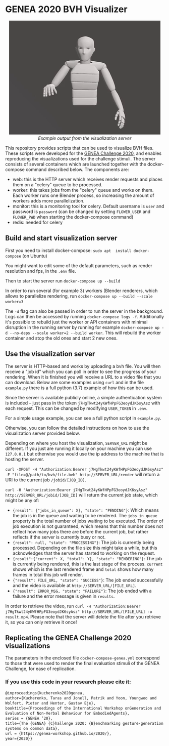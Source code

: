 # GENEA 2020 BVH Visualizer
<p align="center">
  <img src="gesture.gif" alt="example from visualization server">
  <br>
  <i>Example output from the visualization server</i>
</p>


This repository provides scripts that can be used to visualize BVH files. These scripts were developed for the [GENEA Challenge 2020](https://genea-workshop.github.io/2020/#gesture-generation-challenge), and enables reproducing the visualizations used for the challenge stimuli.
The server consists of several containers which are launched together with the docker-compose command described below.
The components are:
* web: this is the HTTP server which receives render requests and places them on a "celery" queue to be processed.
* worker: this takes jobs from the "celery" queue and works on them. Each worker runs one Blender process, so increasing the amount of workers adds more parallelization. 
* monitor: this is a monitoring tool for celery. Default username is `user` and password is `password` (can be changed by setting `FLOWER_USER` and `FLOWER_PWD` when starting the docker-compose command)
* redis: needed for celery


## Build and start visualization server
First you need to install docker-compose:
`sudo apt  install docker-compose` (on Ubuntu)

You might want to edit some of the default parameters, such as render resolution and fps, in the `.env` file.

Then to start the server run `docker-compose up --build`

In order to run several (for example 3) workers (Blender renderers, which allows to parallelize rendering, run `docker-compose up --build --scale worker=3`

The `-d` flag can also be passed in order to run the server in the background. Logs can then be accessed by running `docker-compose logs -f`. Additionally it's possible to rebuild just the worker or API containers with minimal disruption in the running server by running for example `docker-compose up -d --no-deps --scale worker=2 --build worker`. This will rebuild the worker container and stop the old ones and start 2 new ones.

## Use the visualization server
The server is HTTP-based and works by uploading a bvh file. You will then receive a "job id" which you can poll in order to see the progress of your rendering. When it is finished you will receive a URL to a video file that you can download. 
Below are some examples using `curl` and in the file `example.py` there is a full python (3.7) example of how this can be used.

Since the server is available publicly online, a simple authentication system is included – just pass in the token `j7HgTkwt24yKWfHPpFG3eoydJK6syAsz` with each request. This can be changed by modifying `USER_TOKEN` in `.env`.

For a simple usage example, you can see a full python script in `example.py`.

Otherwise, you can follow the detailed instructions on how to use the visualization server provided below.

Depending on where you host the visualization, `SERVER_URL` might be different. If you just are running it locally on your machine you can use `127.0.0.1` but otherwise you would use the ip address to the machine that is hosting the server.

```curl -XPOST -H "Authorization:Bearer j7HgTkwt24yKWfHPpFG3eoydJK6syAsz" -F "file=@/path/to/bvh/file.bvh" http://SERVER_URL/render``` 
will return a URI to the current job `/jobid/[JOB_ID]`.

`curl -H "Authorization:Bearer j7HgTkwt24yKWfHPpFG3eoydJK6syAsz" http://SERVER_URL/jobid/[JOB_ID]` will return the current job state, which might be any of:
* `{result": {"jobs_in_queue": X}, "state": "PENDING"}`: Which means the job is in the queue and waiting to be rendered. The `jobs_in_queue` property is the total number of jobs waiting to be executed. The order of job execution is not guaranteed, which means that this number does not reflect how many jobs there are before the current job, but rather reflects if the server is currently busy or not.
* `{result": null, "state": "PROCESSING"}`: The job is currently being processed. Depending on the file size this might take a while, but this acknowledges that the server has started to working on the request.
* `{result":{"current": X, "total": Y}, "state": "RENDERING"}`: The job is currently being rendered, this is the last stage of the process. `current` shows which is the last rendered frame and `total` shows how many frames in total this job will render.
* `{"result": FILE_URL, "state": "SUCCESS"}`: The job ended successfully and the video is available at `http://SERVER_URL/[FILE_URL]`.
* `{"result": ERROR_MSG, "state": "FAILURE"}`: The job ended with a failure and the error message is given in `results`.

In order to retrieve the video, run `curl -H "Authorization:Bearer j7HgTkwt24yKWfHPpFG3eoydJK6syAsz" http://SERVER_URL/[FILE_URL] -o result.mp4`. Please note that the server will delete the file after you retrieve it, so you can only retrieve it once!

## Replicating the GENEA Challenge 2020 visualizations
The parameters in the enclosed file `docker-compose-genea.yml` correspond to those that were used to render the final evaluation stimuli of the GENEA Challenge, for ease of replication.

### If you use this code in your research please cite it:
```
@inproceedings{kucherenko2020genea,
author={Kucherenko, Taras and Jonell, Patrik and Yoon, Youngwoo and Wolfert, Pieter and Henter, Gustav Eje},
booktitle={Proceedings of the International Workshop onGeneration and Evaluation of Non-Verbal Behaviour for EmbodiedAgents},
series = {GENEA ’20},
title={The {GENEA} {C}hallenge 2020: {B}enchmarking gesture-generation systems on common data},
url = {https://genea-workshop.github.io/2020/},
year={2020}}
```
